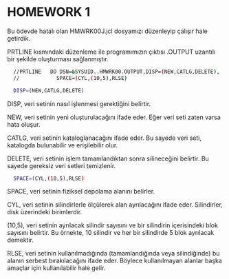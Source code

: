 # HOMEWORK 1

Bu ödevde hatalı olan HMWRK00J.jcl dosyamızı düzenleyip çalışır hale getirdik.



PRTLINE kısmındaki düzenleme ile programımızın çıktısı .OUTPUT uzantılı bir şekilde oluşturması sağlanmıştır.

```bash
  //PRTLINE   DD DSN=&SYSUID..HMWRK00.OUTPUT,DISP=(NEW,CATLG,DELETE),
  //            SPACE=(CYL,(10,5),RLSE)
```

```bash
  DISP=(NEW,CATLG,DELETE)
```

DISP, veri setinin nasıl işlenmesi gerektiğini belirtir.

NEW, veri setinin yeni oluşturulacağını ifade eder. Eğer veri seti zaten varsa hata oluşur.

CATLG, veri setinin kataloglanacağını ifade eder. Bu sayede veri seti, katalogda bulunabilir ve erişilebilir olur.

DELETE, veri setinin işlem tamamlandıktan sonra silineceğini belirtir. Bu sayede gereksiz veri setleri temizlenir.

```bash
  SPACE=(CYL,(10,5),RLSE)
```

SPACE, veri setinin fiziksel depolama alanını belirler.

CYL, veri setinin silindirlerle ölçülerek alan ayrılacağını ifade eder. Silindirler, disk üzerindeki birimlerdir.

(10,5), veri setinin ayrılacak silindir sayısını ve bir silindirin içerisindeki blok sayısını belirtir. Bu örnekte, 10 silindir ve her bir silindirde 5 blok ayrılacak demektir.

RLSE, veri setinin kullanılmadığında (tamamlandığında veya silindiğinde) bu alanın serbest bırakılacağını ifade eder. Böylece kullanılmayan alanlar başka amaçlar için kullanılabilir hale gelir.

